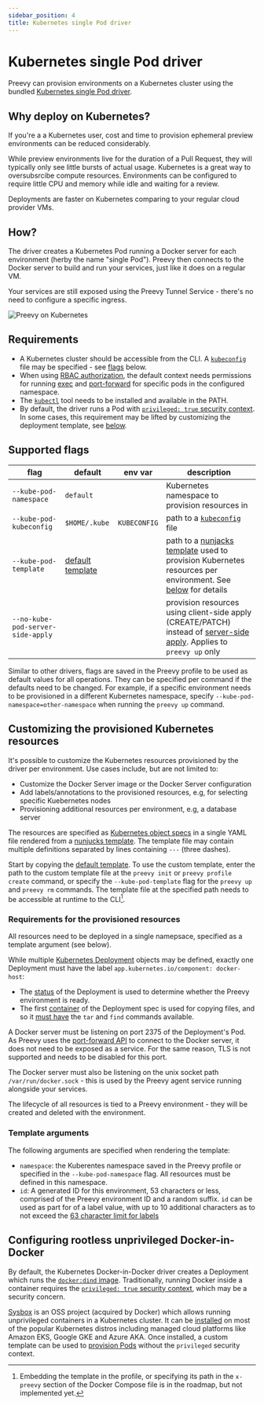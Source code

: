 ```yaml
---
sidebar_position: 4
title: Kubernetes single Pod driver
---
```


# Kubernetes single Pod driver

Preevy can provision environments on a Kubernetes cluster using the bundled [Kubernetes single Pod driver](https://github.com/livecycle/preevy/blob/main/packages/driver-kube-pod/).

## Why deploy on Kubernetes?

If you're a a Kubernetes user, cost and time to provision ephemeral preview environments can be reduced considerably.

While preview environments live for the duration of a Pull Request, they will typically only see little bursts of actual usage. Kubernetes is a great way to oversubsrcibe compute resources. Environments can be configured to require little CPU and memory while idle and waiting for a review.

Deployments are faster on Kubernetes comparing to your regular cloud provider VMs.

## How?

The driver creates a Kubernetes Pod running a Docker server for each environment (herby the name "single Pod"). Preevy then connects to the Docker server to build and run your services, just like it does on a regular VM.

Your services are still exposed using the Preevy Tunnel Service - there's no need to configure a specific ingress.

![Preevy on Kubernetes](kube-only-2.png)


## Requirements

- A Kubernetes cluster should be accessible from the CLI. A [`kubeconfig`](https://kubernetes.io/docs/concepts/configuration/organize-cluster-access-kubeconfig/) file may be specified - see [flags](#supported-flags) below.
- When using [RBAC authorization](https://kubernetes.io/docs/reference/access-authn-authz/rbac/), the default context needs permissions for running [exec](https://kubernetes.io/docs/tasks/debug/debug-application/get-shell-running-container/) and [port-forward](https://kubernetes.io/docs/tasks/access-application-cluster/port-forward-access-application-cluster/) for specific pods in the configured namespace.
- The [`kubectl`](https://kubernetes.io/docs/tasks/tools/#kubectl) tool needs to be installed and available in the PATH.
- By default, the driver runs a Pod with [`privileged: true` security context](https://kubernetes.io/docs/concepts/security/pod-security-standards/#privileged). In some cases, this requirement may be lifted by customizing the deployment template, see [below](#configuring-rootless-unprivileged-docker-in-docker).

## Supported flags

|flag|default|env var|description|
|---|--------|-------|-----------|
|`--kube-pod-namespace`|`default`| |Kubernetes namespace to provision resources in|
|`--kube-pod-kubeconfig`|`$HOME/.kube`| `KUBECONFIG` | path to a [`kubeconfig`](https://kubernetes.io/docs/concepts/configuration/organize-cluster-access-kubeconfig/) file|
|`--kube-pod-template`|[default template](https://github.com/livecycle/preevy/blob/main/packages/driver-kube-pod/static/default-template.yaml.njk)| |path to a [nunjacks template](https://mozilla.github.io/nunjucks/templating.html) used to provision Kubernetes resources per environment. See [below](#customizing-the-provisioned-kubernetes-resources) for details|
|`--no-kube-pod-server-side-apply`|  | | provision resources using client-side apply (CREATE/PATCH) instead of [server-side apply](https://kubernetes.io/docs/reference/using-api/server-side-apply/). Applies to `preevy up` only|

Similar to other drivers, flags are saved in the Preevy profile to be used as default values for all operations. They can be specified per command if the defaults need to be changed. For example, if a specific environment needs to be provisioned in a different Kubernetes namespace, specify `--kube-pod-namespace=other-namespace` when running the `preevy up` command.

## Customizing the provisioned Kubernetes resources

It's possible to customize the Kubernetes resources provisioned by the driver per environment. Use cases include, but are not limited to:

- Customize the Docker Server image or the Docker Server configuration
- Add labels/annotations to the provisioned resources, e.g, for selecting specific Kuebernetes nodes
- Provisioning additional resources per environment, e.g, a database server

The resources are specified as [Kubernetes object specs](https://kubernetes.io/docs/concepts/overview/working-with-objects/#describing-a-kubernetes-object) in a single YAML file rendered from a [nunjucks template](https://mozilla.github.io/nunjucks/templating.html). The template file may contain multiple definitions separated by lines containing `---` (three dashes).

Start by copying the [default template](https://github.com/livecycle/preevy/blob/main/packages/driver-kube-pod/static/default-template.yaml.njk). To use the custom template, enter the path to the custom template file at the `preevy init` or `preevy profile create` command, or specify the `--kube-pod-template` flag for the `preevy up` and `preevy rm` commands. The template file at the specified path needs to be accessible at runtime to the CLI[^1].

[^1]: Embedding the template in the profile, or specifying its path in the `x-preevy` section of the Docker Compose file is in the roadmap, but not implemented yet.

### Requirements for the provisioned resources

All resources need to be deployed in a single namepsace, specified as a template argument (see below).

While multiple [Kubernetes Deployment](https://kubernetes.io/docs/reference/kubernetes-api/workload-resources/deployment-v1/#Deployment) objects may be defined, exactly one Deployment must have the label `app.kubernetes.io/component: docker-host`:
- The [status](https://kubernetes.io/docs/concepts/workloads/controllers/deployment/#deployment-status) of the Deployment is used to determine whether the Preevy environment is ready.
- The first [container](https://kubernetes.io/docs/reference/kubernetes-api/workload-resources/pod-v1/#containers) of the Deployment spec is used for copying files, and so it [must have](https://kubernetes.io/docs/reference/kubectl/cheatsheet/#copying-files-and-directories-to-and-from-containers) the `tar` and `find` commands available.

A Docker server must be listening on port 2375 of the Deployment's Pod. As Preevy uses the [port-forward API](https://kubernetes.io/docs/tasks/access-application-cluster/port-forward-access-application-cluster/) to connect to the Docker server, it does not need to be exposed as a service. For the same reason, TLS is not supported and needs to be disabled for this port.

The Docker server must also be listening on the unix socket path `/var/run/docker.sock` - this is used by the Preevy agent service running alongside your services.

The lifecycle of all resources is tied to a Preevy environment - they will be created and deleted with the environment.

### Template arguments

The following arguments are specified when rendering the template:

- `namespace`: the Kuberentes namespace saved in the Preevy profile or specified in the `--kube-pod-namespace` flag. All resources must be defined in this namespace.
- `id`: A generated ID for this environment, 53 characters or less, comprised of the Preevy environment ID and a random suffix. `id` can be used as part for of a label value, with up to 10 additional characters as to not exceed the [63 character limit for labels](https://kubernetes.io/docs/concepts/overview/working-with-objects/labels/#syntax-and-character-set)

## Configuring rootless unprivileged Docker-in-Docker

By default, the Kubernetes Docker-in-Docker driver creates a Deployment which runs the [`docker:dind` image](https://hub.docker.com/_/docker). Traditionally, running Docker inside a container requires the [`privileged: true` security context](https://kubernetes.io/docs/concepts/security/pod-security-standards/#privileged), which may be a security concern.

[Sysbox](https://github.com/nestybox/sysbox) is an OSS project (acquired by Docker) which allows running unprivileged containers in a Kubernetes cluster. It can be [installed](https://github.com/nestybox/sysbox/blob/master/docs/user-guide/install-k8s.md) on most of the popular Kubernetes distros including managed cloud platforms like Amazon EKS, Google GKE and Azure AKA. Once installed, a custom template can be used to [provision Pods](https://github.com/nestybox/sysbox/blob/master/docs/user-guide/deploy.md#deploying-pods-with-kubernetes--sysbox) without the `privileged` security context.
